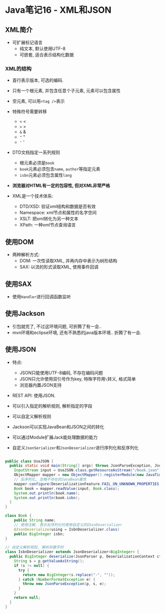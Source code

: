 # Java笔记16 - XML和JSON

## XML简介

* 可扩展标记语言
  * 纯文本, 默认使用UTF-8
  * 可嵌套, 适合表示结构化数据

### XML的结构

* 首行表示版本, 可选的编码.
* 只有一个根元素, 并包含任意个子元素, 元素可以包含属性
* 空元素, 可以用`<tag />`表示
* 特殊符号需要转移
  * `<` &lt;
  * `>` &gt;
  * `&` &amp;
  * `"` &quot;
  * `'` &apos;
* DTD文档指定一系列规则
  * 根元素必须是`book`
  * `book`元素必须包含`name`, `author`等指定元素
  * `isbn`元素必须包含属性`lang`
* **浏览器对HTML有一定的包容性, 但对XML非常严格**

* XML是一个技术体系:
  * DTD/XSD: 验证xml结构和数据是否有效
  * Namespace: xml节点和属性的名字空间
  * XSLT: 把xml转化为另一种文本
  * XPath: 一种xml节点查询语言

## 使用DOM

* 两种解析方式:
  * DOM: 一次性读取XML, 并再内存中表示为树形结构
  * SAX: 以流的形式读取XML, 使用事件回调

## 使用SAX

* 使用`Handler`进行回调函数监听

## 使用Jackson

* 引包就完了, 不过这环境问题, 可折腾了有一会..
* mvn环境和eclipse环境, 还有不熟悉的java版本环境.. 折腾了有一会.

## 使用JSON

* 特点:
  * JSON只能使用UTF-8编码, 不存在编码问题
  * JSON只允许使用双引号作为key, 特殊字符用`\`转义, 格式简单
  * 浏览器内置JSON支持
* REST API: 使用JSON.

* 可以引入指定的解析规则, 解析指定的字段
* 可以自定义解析规则

* Jackson可以实现JavaBean和JSON之间的转化
* 可以通过Module扩展Jack能处理数据的能力
* 自定义`JsonSerializer`和`JsonDeserializer`进行序列化和反序列化

```java

public class UseJSON {
  public static void main(String[] args) throws JsonParseException, JsonMappingException, IOException {
    InputStream input = UseJSON.class.getResourceAsStream("/book.json");
    ObjectMapper mapper = new ObjectMapper().registerModule(new JavaTimeModule());
    // 反序列化, 忽略不存在的JavaBean属性
    mapper.configure(DeserializationFeature.FAIL_ON_UNKNOWN_PROPERTIES, false);
    Book book = mapper.readValue(input, Book.class);
    System.out.println(book.name);
    System.out.println(book.isbn);
  }
}

class Book {
    public String name;
    // 使用注解, 表示反序列化时使用自定义的IbsnDeserializer
    @JsonDeserialize(using = IsbnDeserializer.class)
    public BigInteger isbn;
}

// 自定义解析规则, 解析非数字的
class IsbnDeserializer extends JsonDeserializer<BigInteger> {
  public BigInteger deserialize(JsonParser p, DeserializationContext ctxt) throws IOException {
    String s = p.getValueAsString();
    if (s != null) {
      try {
        return new BigInteger(s.replace("-", ""));
      } catch (NumberFormatException e) {
        throw new JsonParseException(p, s, e);
      }
    }
    return null;
  }
}
```

